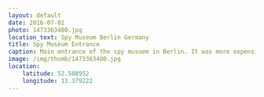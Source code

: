 ```yaml
---
layout: default
date: 2016-07-02
photo: 1473363400.jpg
location_text: Spy Museum Berlin Germany
title: Spy Museum Entrance
caption: Main entrance of the spy musuem in Berlin. It was more expensive that actually interesting. Did you know that the James Bond movies are actually not so far from reality ?
image: /img/thumb/1473363400.jpg
location:
    latitude: 52.508952
    longitude: 13.379222
---
```

